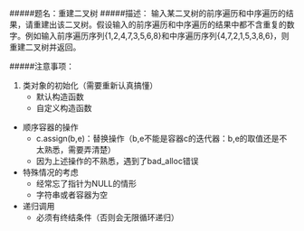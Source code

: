 #####题名：重建二叉树
#####描述：
输入某二叉树的前序遍历和中序遍历的结果，请重建出该二叉树。假设输入的前序遍历和中序遍历的结果中都不含重复的数字。例如输入前序遍历序列{1,2,4,7,3,5,6,8}和中序遍历序列{4,7,2,1,5,3,8,6}，则重建二叉树并返回。

#####注意事项：
1. 类对象的初始化（需要重新认真搞懂）
	* 默认构造函数
	* 自定义构造函数
* 顺序容器的操作
	* c.assign(b,e)：替换操作（b,e不能是容器c的迭代器：b,e的取值还是不太熟悉，需要弄清楚）
	* 因为上述操作的不熟悉，遇到了bad_alloc错误
* 特殊情况的考虑
	* 经常忘了指针为NULL的情形
	* 字符串或者容器为空
* 递归调用
	* 必须有终结条件（否则会无限循环递归）




